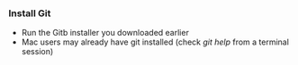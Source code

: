 
### Install Git

* Run the Gitb installer you downloaded earlier
* Mac users may already have git installed (check *git help* from a terminal session)

